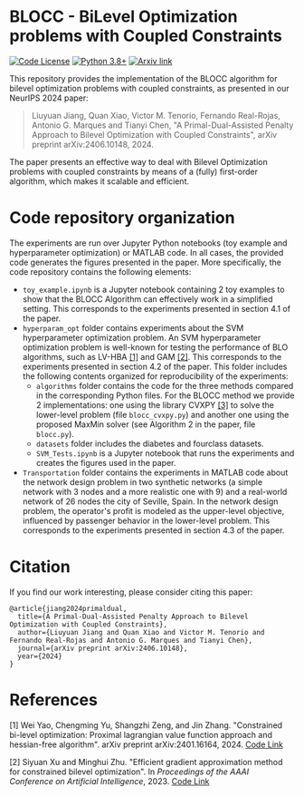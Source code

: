 # BLOCC - BiLevel Optimization problems with Coupled Constraints

[![Code License](https://img.shields.io/badge/Code%20License-Apache_2.0-green.svg)](https://github.com/liuyuan999/Penalty_Based_Lagrangian_Bilevel_Tianyi_Chen-s_Lab/blob/main/LICENSE) [![Python 3.8+](https://img.shields.io/badge/python-3.8+-blue.svg)](https://www.python.org/downloads/release/python-380/)  [![Arxiv link](https://img.shields.io/badge/math.OC-2406.10148-b31b1b?logo=arxiv&logoColor=red)](https://arxiv.org/abs/2406.10148)

This repository provides the implementation of the BLOCC algorithm for bilevel optimization problems with coupled constraints, as presented in our NeurIPS 2024 paper:

> Liuyuan Jiang, Quan Xiao, Victor M. Tenorio, Fernando Real-Rojas, Antonio G. Marques and Tianyi Chen, "A Primal-Dual-Assisted Penalty Approach to Bilevel Optimization with Coupled Constraints", arXiv preprint arXiv:2406.10148, 2024.

The paper presents an effective way to deal with Bilevel Optimization problems with coupled constraints by means of a (fully) first-order algorithm, which makes it scalable and efficient.

# Code repository organization

The experiments are run over Jupyter Python notebooks (toy example and hyperparameter optimization) or MATLAB code. In all cases, the provided code generates the figures presented in the paper. More specifically, the code repository contains the following elements:

- `toy_example.ipynb` is a Jupyter notebook containing 2 toy examples to show that the BLOCC Algorithm can effectively work in a simplified setting. This corresponds to the experiments presented in section 4.1 of the paper.
- `hyperparam_opt` folder contains experiments about the SVM hyperparameter optimization problem. An SVM hyperparameter optimization problem is well-known for testing the performance of BLO algorithms, such as LV-HBA [[1]](#1) and GAM [[2]](#2). This corresponds to the experiments presented in section 4.2 of the paper. This folder includes the following contents organized for reproducibility of the experiments:
  - `algorithms` folder contains the code for the three methods compared in the corresponding Python files. For the BLOCC method we provide 2 implementations: one using the library CVXPY [[3]](#3) to solve the lower-level problem (file `blocc_cvxpy.py`) and another one using the proposed MaxMin solver (see Algorithm 2 in the paper, file `blocc.py`).
  - `datasets` folder includes the diabetes and fourclass datasets.
  - `SVM_Tests.ipynb` is a Jupyter notebook that runs the experiments and creates the figures used in the paper.
- `Transportation` folder contains the experiments in MATLAB code about the network design problem in two synthetic networks (a simple network with 3 nodes and a more realistic one with 9) and a real-world network of 26 nodes the city of Seville, Spain. In the network design problem, the operator's profit is modeled as the upper-level objective, influenced by passenger behavior in the lower-level problem. This corresponds to the experiments presented in section 4.3 of the paper.

# Citation

If you find our work interesting, please consider citing this paper:

```
@article{jiang2024primaldual,
  title={A Primal-Dual-Assisted Penalty Approach to Bilevel Optimization with Coupled Constraints}, 
  author={Liuyuan Jiang and Quan Xiao and Victor M. Tenorio and Fernando Real-Rojas and Antonio G. Marques and Tianyi Chen},
  journal={arXiv preprint arXiv:2406.10148},
  year={2024}
}
```

# References

<a id="1">[1]</a> Wei Yao, Chengming Yu, Shangzhi Zeng, and Jin Zhang. "Constrained bi-level optimization: Proximal lagrangian value function approach and hessian-free algorithm". arXiv preprint arXiv:2401.16164, 2024. [Code Link](https://github.com/SUSTech-Optimization/LV-HBA)

<a id="2">[2]</a> Siyuan Xu and Minghui Zhu. "Efficient gradient approximation method for constrained bilevel optimization". In _Proceedings of the AAAI Conference on Artificial Intelligence_, 2023. [Code Link](https://github.com/xsy786912649/Efficient-gradient-approximation-method-for-constrained-bilevel-optimization-problem)
